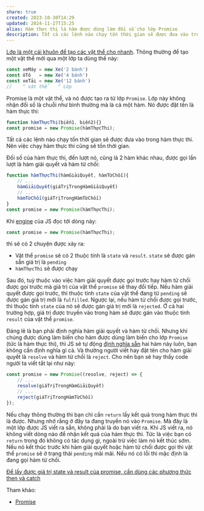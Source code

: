 ```yaml
---
share: true
created: 2023-10-30T14:29
updated: 2024-11-27T15:25
alias: Hàm thực thi là hàm được dùng làm đối số cho lớp Promise
description: Tất cả các lệnh nào chạy tốn thời gian sẽ được đưa vào trong hàm thực thi
---
```

[Lớp là một cái khuôn để tạo các vật thể cho nhanh](../../../../../../../../Kh%C3%A1i%20ni%E1%BB%87m%20c%C6%A1%20b%E1%BA%A3n%20v%C3%A0%20nguy%C3%AAn%20l%C3%BD%20l%E1%BA%ADp%20tr%C3%ACnh/Kh%C3%A1i%20ni%E1%BB%87m%20c%C6%A1%20b%E1%BA%A3n%20v%E1%BB%81%20l%E1%BA%ADp%20tr%C3%ACnh%20h%C6%B0%E1%BB%9Bng%20v%E1%BA%ADt%20th%E1%BB%83/V%E1%BA%ADt%20th%E1%BB%83,%20l%E1%BB%9Bp/L%E1%BB%9Bp%20l%C3%A0%20m%E1%BB%99t%20c%C3%A1i%20khu%C3%B4n%20%C4%91%E1%BB%83%20t%E1%BA%A1o%20c%C3%A1c%20v%E1%BA%ADt%20th%E1%BB%83%20cho%20nhanh.md). Thông thường để tạo một vật thể mới qua một lớp ta dùng thế này:
```js
const xeMáy = new Xe('2 bánh')
const ôTô   = new Xe('4 bánh')
const xeTải = new Xe('12 bánh')
//    ^ vật thể   ^ Lớp
```

Promise là một vật thể, và nó được tạo ra từ lớp `Promise`. Lớp này không nhận đối số là chuỗi như bình thường mà là cả một hàm. Nó được đặt tên là hàm thực thi:
```ts
function hàmThựcThi(biến1, biến2){}
const promise = new Promise(hàmThựcThi);
```

Tất cả các lệnh nào chạy tốn thời gian sẽ được đưa vào trong hàm thực thi. Nên việc chạy hàm thực thi cũng sẽ tốn thời gian.

Đối số của hàm thực thi, đến lượt nó, cũng là 2 hàm khác nhau, được gọi lần lượt là hàm giải quyết và hàm từ chối:
```js
function hàmThựcThi(hàmGiảiQuyết, hàmTừChối){
    // ...
    hàmGiảiQuyết(giáTrịTrongHàmGiảiQuyết)
    // ...
    hàmTừChối(giáTrịTrongHàmTừChối)
}
const promise = new Promise(hàmThựcThi);
```

Khi [engine](../../../../../../../../Kh%C3%A1i%20ni%E1%BB%87m%20c%C6%A1%20b%E1%BA%A3n%20v%C3%A0%20nguy%C3%AAn%20l%C3%BD%20l%E1%BA%ADp%20tr%C3%ACnh/M%C3%B4i%20tr%C6%B0%E1%BB%9Dng%20th%E1%BB%B1c%20thi/Code%20gi%E1%BB%91ng%20nh%C6%B0%20c%C3%A1c%20n%E1%BB%91t%20nh%E1%BA%A1c,%20engine%20gi%E1%BB%91ng%20nh%C6%B0%20nh%E1%BA%A1c%20c%C3%B4ng,%20c%C3%B2n%20runtime%20gi%E1%BB%91ng%20nh%C6%B0%20nh%E1%BA%A1c%20c%E1%BB%A5.md) của JS đọc tới dòng này:
```js
const promise = new Promise(hàmThựcThi);
```
thì sẽ có 2 chuyện được xảy ra:
- Vật thể `promise` sẽ có 2 thuộc tính là `state` và `result`. `state` sẽ được gán sẵn giá trị là `pending`
- `hàmThựcThi` sẽ được chạy

Sau đó, tuỳ thuộc vào việc hàm giải quyết được gọi trước hay hàm từ chối được gọi trước mà giá trị của vật thể `promise` sẽ thay đổi tiếp. Nếu hàm giải quyết được gọi trước, thì thuộc tính `state` của vật thể đang từ `pending` sẽ được gán giá trị mới là `fulfilled`. Ngược lại, nếu hàm từ chối được gọi trước, thì thuộc tính `state` của nó sẽ được gán giá trị mới là `rejected`. Ở cả hai trường hợp, giá trị được truyền vào trong hàm sẽ được gán vào thuộc tính `result` của vật thể `promise`.

Đáng lẽ là bạn phải định nghĩa hàm giải quyết và hàm từ chối. Nhưng khi chúng được dùng làm biến cho hàm được dùng làm biến cho lớp `Promise` (tức là hàm thực thi), thì JS sẽ tự động [định nghĩa sẵn](./resolve,%20reject%20l%C3%A0%20hai%20h%C3%A0m%20%C4%91%C6%B0%E1%BB%A3c%20JS%20cung%20c%E1%BA%A5p%20s%E1%BA%B5n%20%C4%91%E1%BB%83%20l%C3%A0m%20%C4%91%E1%BB%91i%20s%E1%BB%91%20cho%20h%C3%A0m%20th%E1%BB%B1c%20thi.md) hai hàm này luôn, bạn không cần định nghĩa gì cả. Và thường người viết hay đặt tên cho hàm giải quyết là `resolve` và hàm từ chối là  `reject`. Cho nên bạn sẽ hay thấy code người ta viết tắt lại như này:
```js
const promise = new Promise((resolve, reject) => {
    // ...
    resolve(giáTrịTrongHàmGiảiQuyết)
    // ...
    reject(giáTrịTrongHàmTừChối)
});
```

Nếu chạy thông thường thì bạn chỉ cần `return` lấy kết quả trong hàm thực thi là được. Nhưng nhớ rằng ở đây ta đang truyền nó vào `Promise`. Mà đây là một lớp được JS viết ra sẵn, không phải là do bạn viết ra. Khi JS viết ra, nó không viết dòng nào để nhận kết quả của hàm thực thi. Tức là việc bạn có `return` trong đó không có tác dụng gì, ngoài trừ việc làm nó kết thúc sớm. Nếu nó kết thúc trước khi hàm giải quyết hoặc hàm từ chối được gọi thì vật thể `promise` sẽ ở trạng thái `pending` mãi mãi. Nếu nó có lỗi thì mặc định là đang gọi hàm từ chối.

[Để lấy được giá trị state và result của promise, cần dùng các phương thức then và catch](../V%E1%BA%ADt%20th%E1%BB%83%20promise,%20then,%20catch/%C4%90%E1%BB%83%20l%E1%BA%A5y%20%C4%91%C6%B0%E1%BB%A3c%20gi%C3%A1%20tr%E1%BB%8B%20state%20v%C3%A0%20result%20c%E1%BB%A7a%20promise,%20c%E1%BA%A7n%20d%C3%B9ng%20c%C3%A1c%20ph%C6%B0%C6%A1ng%20th%E1%BB%A9c%20then%20v%C3%A0%20catch.md)

Tham khảo:
- [Promise](https://javascript.info/promise-basics)